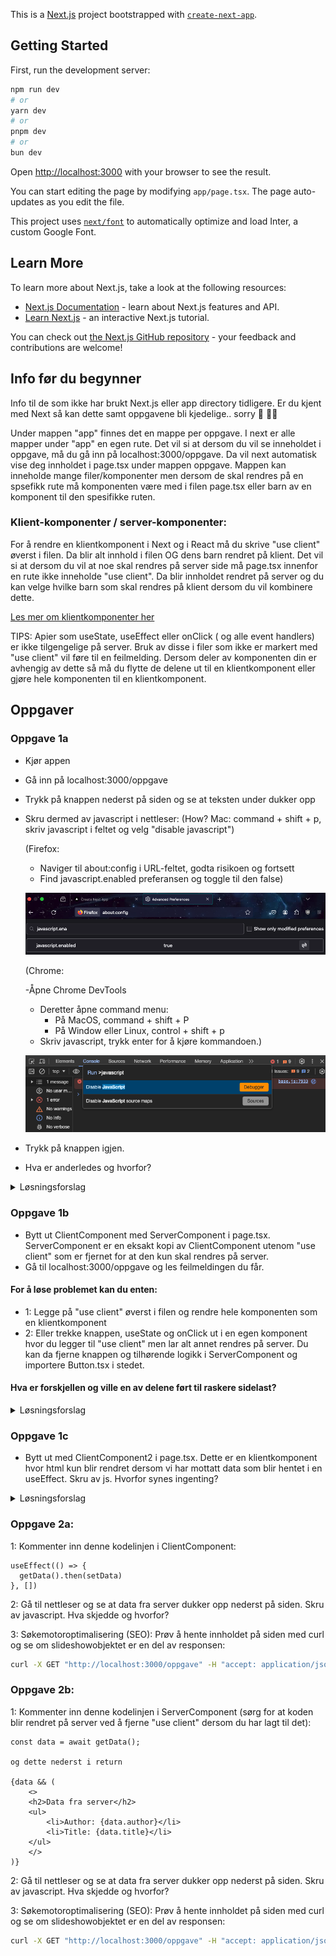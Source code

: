 This is a [Next.js](https://nextjs.org/) project bootstrapped with [`create-next-app`](https://github.com/vercel/next.js/tree/canary/packages/create-next-app).

## Getting Started

First, run the development server:

```bash
npm run dev
# or
yarn dev
# or
pnpm dev
# or
bun dev
```

Open [http://localhost:3000](http://localhost:3000) with your browser to see the result.

You can start editing the page by modifying `app/page.tsx`. The page auto-updates as you edit the file.

This project uses [`next/font`](https://nextjs.org/docs/basic-features/font-optimization) to automatically optimize and load Inter, a custom Google Font.

## Learn More

To learn more about Next.js, take a look at the following resources:

- [Next.js Documentation](https://nextjs.org/docs) - learn about Next.js features and API.
- [Learn Next.js](https://nextjs.org/learn) - an interactive Next.js tutorial.

You can check out [the Next.js GitHub repository](https://github.com/vercel/next.js/) - your feedback and contributions are welcome!

## Info før du begynner

Info til de som ikke har brukt Next.js eller app directory tidligere. Er du kjent med Next så kan dette samt oppgavene bli kjedelige.. sorry 🤪 🤷‍♀️

Under mappen "app" finnes det en mappe per oppgave. I next er alle mapper under "app" en egen rute. Det vil si at dersom du vil se inneholdet i oppgave, må du gå inn på localhost:3000/oppgave. Da vil next automatisk vise deg innholdet i page.tsx under mappen oppgave. Mappen kan inneholde mange filer/komponenter men dersom de skal rendres på en spsefikk rute må komponenten være med i filen page.tsx eller barn av en komponent til den spesifikke ruten.

### Klient-komponenter / server-komponenter:

For å rendre en klientkomponent i Next og i React må du skrive "use client" øverst i filen. Da blir alt innhold i filen OG dens barn rendret på klient.
Det vil si at dersom du vil at noe skal rendres på server side må page.tsx innenfor en rute ikke inneholde "use client". Da blir innholdet rendret på server og du kan velge hvilke barn som skal rendres på klient dersom du vil kombinere dette.

[Les mer om klientkomponenter her](https://nextjs.org/docs/app/building-your-application/rendering/client-components)

TIPS: Apier som useState, useEffect eller onClick ( og alle event handlers) er ikke tilgengelige på server. Bruk av disse i filer som ikke er markert med "use client" vil føre til en feilmelding. Dersom deler av komponenten din er avhengig av dette så må du flytte de delene ut til en klientkomponent eller gjøre hele komponenten til en klientkomponent.

## Oppgaver

### Oppgave 1a

- Kjør appen
- Gå inn på localhost:3000/oppgave
- Trykk på knappen nederst på siden og se at teksten under dukker opp
- Skru dermed av javascript i nettleser:
  (How? Mac: command + shift + p,
  skriv javascript i feltet og velg "disable javascript")

  (Firefox:

  - Naviger til about:config i URL-feltet, godta risikoen og fortsett
  - Find javascript.enabled preferansen og toggle til den false)

  ![Disable javascript i Firefox](firefox-js-disable.png)

  (Chrome:

  -Åpne Chrome DevTools

  - Deretter åpne command menu:
    - På MacOS, command + shift + P
    - På Window eller Linux, control + shift + p
  - Skriv javascript, trykk enter for å kjøre kommandoen.)

  ![Disable javascript i Chrome](chrome-js-disable.png)

- Trykk på knappen igjen.
- Hva er anderledes og hvorfor?

<details><summary>Løsningsforslag</summary>

Alt av html rendres uansett. Ingen endring. Dette er fordi Next prerendrer alt på server selv om det er en klientkompoenet og dermed skjer hydrering (js) på klienten.
Derfor funker det ikke å trykke på knappen uten javascript, men html vil likevel rendres på serverside. [Les mer om pre-rendering her](https://nextjs.org/learn-pages-router/basics/data-fetching/pre-rendering).

Dersom vi hadde hentet noe innhold dynamisk fra en server på klienten f.eks. ved bruk av useEffect og vist denne dataen ville ikke dataen vært synlig uten js og dermed ikke tilgjengelig for søkemotor heller. Alt utenom den dynamiske delen ville vært synlig. Men hadde vi hentet dataen på server ville alt vært synlig og tilgjengelig selv uten js.

</details>

### Oppgave 1b

- Bytt ut ClientComponent med ServerComponent i page.tsx. ServerComponent er en eksakt kopi av ClientComponent utenom "use client" som er fjernet for at den kun skal rendres på server.
- Gå til localhost:3000/oppgave og les feilmeldingen du får.

#### For å løse problemet kan du enten:

- 1: Legge på "use client" øverst i filen og rendre hele komponenten som en klientkomponent
- 2: Eller trekke knappen, useState og onClick ut i en egen komponent hvor du legger til "use client" men lar alt annet rendres på server. Du kan da fjerne knappen og tilhørende logikk i ServerComponent og importere Button.tsx i stedet.

#### Hva er forskjellen og ville en av delene ført til raskere sidelast?

<details><summary>Løsningsforslag</summary>

I Next vil alt (til og med klientkomponenter). prerendres på server uansett så det vil i praksis ikke ha noen betydning hvilken av valgene man tar (vel og merke dersom man ikke henter data fra en server). Men dersom man ikke bruker Next og en klientkomponent ikke hadde blitt rendret på server først, ville det gitt raskere sidelast dersom man rendret alt utenom knappen på server og kun knappen med onclick og state på klienten fordi js bundle blir da mindre / færre pakker å installere osv -> mindre jobb for klienten. I tillegg skal vi nå i oppgave 2 hente data på server og da er det lurt å la ServerComponent forbli på server og kun trekke ut knappen til en klientkomponent.

</details>

### Oppgave 1c

- Bytt ut med ClientComponent2 i page.tsx. Dette er en klientkomponent hvor html kun blir rendret dersom vi har mottatt data som blir hentet i en useEffect. Skru av js. Hvorfor synes ingenting?

<details><summary>Løsningsforslag</summary>

Selv om alt prerendres på server er det nå ingenting som kan vises fordi hele visningen avhenger av data som blir hentet i en useEffect som kun er tilgjengelig i nettleser etter at js er lastet ned og kjørt.

</details>

### Oppgave 2a:

1: Kommenter inn denne kodelinjen i ClientComponent:

```tsx
useEffect(() => {
  getData().then(setData)
}, [])
```

2: Gå til nettleser og se at data fra server dukker opp nederst på siden. Skru av javascript. Hva skjedde og hvorfor?

3: Søkemotoroptimalisering (SEO): Prøv å hente innholdet på siden med curl og se om slideshowobjektet er en del av responsen:

```bash
curl -X GET "http://localhost:3000/oppgave" -H "accept: application/json"
```

### Oppgave 2b:

1: Kommenter inn denne kodelinjen i ServerComponent (sørg for at koden blir rendret på server ved å fjerne "use client" dersom du har lagt til det):

```tsx
const data = await getData();

og dette nederst i return

{data && (
    <>
    <h2>Data fra server</h2>
    <ul>
        <li>Author: {data.author}</li>
        <li>Title: {data.title}</li>
    </ul>
    </>
)}
```

2: Gå til nettleser og se at data fra server dukker opp nederst på siden. Skru av javascript. Hva skjedde og hvorfor?

3: Søkemotoroptimalisering (SEO): Prøv å hente innholdet på siden med curl og se om slideshowobjektet er en del av responsen:

```bash
curl -X GET "http://localhost:3000/oppgave" -H "accept: application/json"
```

